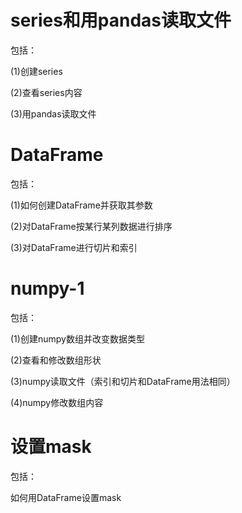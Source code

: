# series和用pandas读取文件
包括：

(1)创建series

(2)查看series内容

(3)用pandas读取文件

# DataFrame
包括：

(1)如何创建DataFrame并获取其参数

(2)对DataFrame按某行某列数据进行排序

(3)对DataFrame进行切片和索引

# numpy-1
包括：

(1)创建numpy数组并改变数据类型

(2)查看和修改数组形状

(3)numpy读取文件（索引和切片和DataFrame用法相同）

(4)numpy修改数组内容

# 设置mask
包括：

如何用DataFrame设置mask

